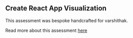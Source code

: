 ## Create React App Visualization

This assessment was bespoke handcrafted for varshithak.

Read more about this assessment [here](https://react.eogresources.com)
